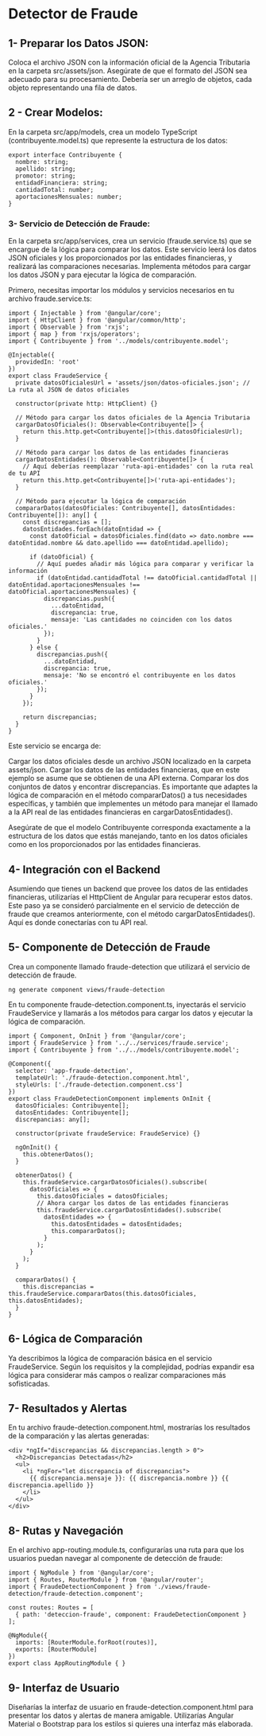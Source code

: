 # Detector de Fraude

## 1- Preparar los Datos JSON:

Coloca el archivo JSON con la información oficial de la Agencia Tributaria en la carpeta src/assets/json.
Asegúrate de que el formato del JSON sea adecuado para su procesamiento. Debería ser un arreglo de objetos, cada objeto representando una fila de datos.

## 2 - Crear Modelos:

En la carpeta src/app/models, crea un modelo TypeScript (contribuyente.model.ts) que represente la estructura de los datos:

```
export interface Contribuyente {
  nombre: string;
  apellido: string;
  promotor: string;
  entidadFinanciera: string;
  cantidadTotal: number;
  aportacionesMensuales: number;
}
```

### 3- Servicio de Detección de Fraude:

En la carpeta src/app/services, crea un servicio (fraude.service.ts) que se encargue de la lógica para comparar los datos.
Este servicio leerá los datos JSON oficiales y los proporcionados por las entidades financieras, y realizará las comparaciones necesarias.
Implementa métodos para cargar los datos JSON y para ejecutar la lógica de comparación.

Primero, necesitas importar los módulos y servicios necesarios en tu archivo fraude.service.ts:

```
import { Injectable } from '@angular/core';
import { HttpClient } from '@angular/common/http';
import { Observable } from 'rxjs';
import { map } from 'rxjs/operators';
import { Contribuyente } from '../models/contribuyente.model';

@Injectable({
  providedIn: 'root'
})
export class FraudeService {
  private datosOficialesUrl = 'assets/json/datos-oficiales.json'; // La ruta al JSON de datos oficiales
  
  constructor(private http: HttpClient) {}

  // Método para cargar los datos oficiales de la Agencia Tributaria
  cargarDatosOficiales(): Observable<Contribuyente[]> {
    return this.http.get<Contribuyente[]>(this.datosOficialesUrl);
  }

  // Método para cargar los datos de las entidades financieras
  cargarDatosEntidades(): Observable<Contribuyente[]> {
    // Aquí deberías reemplazar 'ruta-api-entidades' con la ruta real de tu API
    return this.http.get<Contribuyente[]>('ruta-api-entidades');
  }

  // Método para ejecutar la lógica de comparación
  compararDatos(datosOficiales: Contribuyente[], datosEntidades: Contribuyente[]): any[] {
    const discrepancias = [];
    datosEntidades.forEach(datoEntidad => {
      const datoOficial = datosOficiales.find(dato => dato.nombre === datoEntidad.nombre && dato.apellido === datoEntidad.apellido);
      
      if (datoOficial) {
        // Aquí puedes añadir más lógica para comparar y verificar la información
        if (datoEntidad.cantidadTotal !== datoOficial.cantidadTotal || datoEntidad.aportacionesMensuales !== datoOficial.aportacionesMensuales) {
          discrepancias.push({
            ...datoEntidad,
            discrepancia: true,
            mensaje: 'Las cantidades no coinciden con los datos oficiales.'
          });
        }
      } else {
        discrepancias.push({
          ...datoEntidad,
          discrepancia: true,
          mensaje: 'No se encontró el contribuyente en los datos oficiales.'
        });
      }
    });

    return discrepancias;
  }
}
```
Este servicio se encarga de:

Cargar los datos oficiales desde un archivo JSON localizado en la carpeta assets/json.
Cargar los datos de las entidades financieras, que en este ejemplo se asume que se obtienen de una API externa.
Comparar los dos conjuntos de datos y encontrar discrepancias.
Es importante que adaptes la lógica de comparación en el método compararDatos() a tus necesidades específicas, y también que implementes un método para manejar el llamado a la API real de las entidades financieras en cargarDatosEntidades().

Asegúrate de que el modelo Contribuyente corresponda exactamente a la estructura de los datos que estás manejando, tanto en los datos oficiales como en los proporcionados por las entidades financieras.

## 4- Integración con el Backend

Asumiendo que tienes un backend que provee los datos de las entidades financieras, utilizarías el HttpClient de Angular para recuperar estos datos. Este paso ya se consideró parcialmente en el servicio de detección de fraude que creamos anteriormente, con el método cargarDatosEntidades(). Aquí es donde conectarías con tu API real.

## 5- Componente de Detección de Fraude

Crea un componente llamado fraude-detection que utilizará el servicio de detección de fraude.

```
ng generate component views/fraude-detection
```

En tu componente fraude-detection.component.ts, inyectarás el servicio FraudeService y llamarás a los métodos para cargar los datos y ejecutar la lógica de comparación.

```
import { Component, OnInit } from '@angular/core';
import { FraudeService } from '../../services/fraude.service';
import { Contribuyente } from '../../models/contribuyente.model';

@Component({
  selector: 'app-fraude-detection',
  templateUrl: './fraude-detection.component.html',
  styleUrls: ['./fraude-detection.component.css']
})
export class FraudeDetectionComponent implements OnInit {
  datosOficiales: Contribuyente[];
  datosEntidades: Contribuyente[];
  discrepancias: any[];

  constructor(private fraudeService: FraudeService) {}

  ngOnInit() {
    this.obtenerDatos();
  }

  obtenerDatos() {
    this.fraudeService.cargarDatosOficiales().subscribe(
      datosOficiales => {
        this.datosOficiales = datosOficiales;
        // Ahora cargar los datos de las entidades financieras
        this.fraudeService.cargarDatosEntidades().subscribe(
          datosEntidades => {
            this.datosEntidades = datosEntidades;
            this.compararDatos();
          }
        );
      }
    );
  }

  compararDatos() {
    this.discrepancias = this.fraudeService.compararDatos(this.datosOficiales, this.datosEntidades);
  }
}
```

## 6- Lógica de Comparación

Ya describimos la lógica de comparación básica en el servicio FraudeService. Según los requisitos y la complejidad, podrías expandir esa lógica para considerar más campos o realizar comparaciones más sofisticadas.

## 7- Resultados y Alertas

En tu archivo fraude-detection.component.html, mostrarías los resultados de la comparación y las alertas generadas:

```
<div *ngIf="discrepancias && discrepancias.length > 0">
  <h2>Discrepancias Detectadas</h2>
  <ul>
    <li *ngFor="let discrepancia of discrepancias">
      {{ discrepancia.mensaje }}: {{ discrepancia.nombre }} {{ discrepancia.apellido }}
    </li>
  </ul>
</div>
```

## 8- Rutas y Navegación

En el archivo app-routing.module.ts, configurarías una ruta para que los usuarios puedan navegar al componente de detección de fraude:

```
import { NgModule } from '@angular/core';
import { Routes, RouterModule } from '@angular/router';
import { FraudeDetectionComponent } from './views/fraude-detection/fraude-detection.component';

const routes: Routes = [
  { path: 'deteccion-fraude', component: FraudeDetectionComponent }
];

@NgModule({
  imports: [RouterModule.forRoot(routes)],
  exports: [RouterModule]
})
export class AppRoutingModule { }
```

## 9-  Interfaz de Usuario

Diseñarías la interfaz de usuario en fraude-detection.component.html para presentar los datos y alertas de manera amigable. Utilizarías Angular Material o Bootstrap para los estilos si quieres una interfaz más elaborada.

